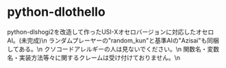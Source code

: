# python-dlothello
python-dlshogi2を改造して作ったUSI-Xオセロバージョンに対応したオセロAI。(未完成)\n
ランダムプレーヤーの"random_kun"と基準AIの"Azisai"も同梱してある。\n
クソコードアレルギーの人は見ないでください。\n
関数名・変数名・実装方法等々に関するクレームは受け付けておりません。\n
